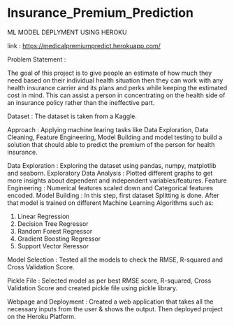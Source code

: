 # Insurance_Premium_Prediction

ML MODEL DEPLYMENT USING HEROKU

link : https://medicalpremiumpredict.herokuapp.com/

Problem Statement :

The goal of this project is to give people an estimate of how much they need based on their individual health situation then they can work with any health insurance carrier and its plans and perks while keeping the estimated cost in mind. This can assist a person in concentrating on the health side of an insurance policy rather than the ineffective part.

Dataset :
The dataset is taken from a Kaggle.

Approach :
Applying machine learing tasks like Data Exploration, Data Cleaning, Feature Engineering, Model Building and model testing to build a solution that should able to predict the premium of the person for health insurance.

Data Exploration : Exploring the dataset using pandas, numpy, matplotlib and seaborn.
Exploratory Data Analysis : Plotted different graphs to get more insights about dependent and independent variables/features.
Feature Engineering : Numerical features scaled down and Categorical features encoded.
Model Building : In this step, first dataset Splitting is done. After that model is trained on different Machine Learning Algorithms such as:
1) Linear Regression
2) Decision Tree Regressor
3) Random Forest Regressor
4) Gradient Boosting Regressor
5) Support Vector Reressor

Model Selection : 
Tested all the models to check the RMSE, R-squared and Cross Validation Score.

Pickle File : Selected model as per best RMSE score, R-squared, Cross Validation Score and created pickle file using pickle library.

Webpage and Deployment : Created a web application that takes all the necessary inputs from the user & shows the output. Then deployed project on the Heroku Platform.
